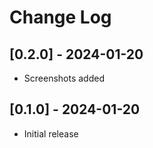 # Change Log

## [0.2.0] - 2024-01-20

- Screenshots added

## [0.1.0] - 2024-01-20

- Initial release
